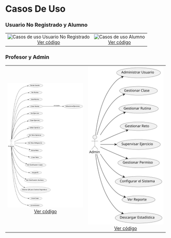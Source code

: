 # Casos De Uso

### Usuario No Registrado y Alumno

<table>
  <tr>
    <td align="center">
      <img src="CdU_UsuarioNoRegistrado.svg" alt="Casos de uso Usuario No Registrado" width="300"/>
      <br/>
      <a href="CdU_UsuarioNoRegistrado.puml">Ver código</a>
    </td>
    <td align="center">
      <img src="CdU_Alumno.svg" alt="Casos de uso Alumno" width="300"/>
      <br/>
      <a href="CdU_Alumno.puml">Ver código</a>
    </td>
  </tr>
</table>

### Profesor y Admin

<table>
  <tr>
    <td align="center">
      <img src="https://github.com/celiabecerril/24-25-IdSw1-SDR/blob/main/Documentos/Imagenes/CasosDeUso/CdU_Profesor.svg" alt="Casos de uso Profesor" width="300"/>
      <br/>
      <a href="https://github.com/celiabecerril/24-25-IdSw1-SDR/blob/main/Documentos/CasosUso/CdU_Profesor.puml">Ver código</a>
    </td>
    <td align="center">
      <img src="https://github.com/celiabecerril/24-25-IdSw1-SDR/blob/main/Documentos/Imagenes/CasosDeUso/CdU_Admin.svg" alt="Casos de uso Admin" width="300"/>
      <br/>
      <a href="https://github.com/celiabecerril/24-25-IdSw1-SDR/blob/main/Documentos/CasosUso/CdU_Admin.puml">Ver código</a>
    </td>
  </tr>
</table>
